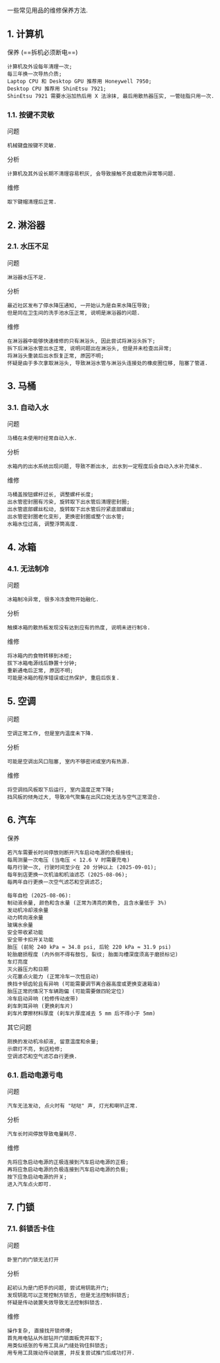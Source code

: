 一些常见用品的维修保养方法.

## 1. 计算机

保养 (==拆机必须断电==)

```
计算机及外设每年清理一次;
每三年换一次导热介质;
Laptop CPU 和 Desktop GPU 推荐用 Honeywell 7950;
Desktop CPU 推荐用 ShinEtsu 7921;
ShinEtsu 7921 需要水浴加热后用 X 法涂抹, 最后用散热器压实, 一管硅脂只用一次.
```

### 1.1. 按键不灵敏

问题

```
机械键盘按键不灵敏.
```

分析

```
计算机及其外设长期不清理容易积灰, 会导致接触不良或散热异常等问题.
```

维修

```
取下键帽清理后正常.
```

## 2. 淋浴器

### 2.1. 水压不足

问题

```
淋浴器水压不足.
```

分析

```
最近社区发布了停水降压通知, 一开始认为是自来水降压导致;
但是同在卫生间的洗手池水压正常, 说明是淋浴器的问题.
```

维修

```
在淋浴器中能够快速维修的只有淋浴头, 因此尝试将淋浴头拆下;
拆下后淋浴水管出水正常, 说明问题出在淋浴头, 但是并未检查出异常;
将淋浴头重装后出水恢复正常, 原因不明;
怀疑是由于多次拿取淋浴头, 导致淋浴水管与淋浴头连接处的橡皮圈位移, 阻塞了管道.
```

## 3. 马桶

### 3.1. 自动入水

问题

```
马桶在未使用时经常自动入水.
```

分析

```
水箱内的出水系统出现问题, 导致不断出水, 出水到一定程度后会自动入水补充储水.
```

维修

```
马桶盖按钮螺杆过长, 调整螺杆长度;
出水管密封圈有污染, 旋转取下出水管后清理密封圈;
出水管底部螺丝松动, 旋转取下出水管后拧紧底部螺丝;
出水管密封圈老化变形, 更换密封圈或整个出水管;
水箱水位过高, 调整浮筒高度.
```

## 4. 冰箱

### 4.1. 无法制冷

问题

```
冰箱制冷异常, 很多冷冻食物开始融化.
```

分析

```
触摸冰箱的散热板发现没有达到应有的热度, 说明未进行制冷.
```

维修

```
将冰箱内的食物转移到冰柜;
拔下冰箱电源线后静置十分钟;
重新通电后正常, 原因不明;
可能是冰箱的程序错误或过热保护, 重启后恢复.
```

## 5. 空调

问题

```
空调正常工作, 但是室内温度未下降.
```

分析

```
可能是空调出风口阻塞, 室内不够密闭或室内有热源.
```

维修

```
将空调挡风板取下后运行, 室内温度正常下降;
挡风板的倾角过大, 导致冷气聚集在出风口处无法与空气正常混合.
```

## 6. 汽车

保养

```
若汽车需要长时间停放则断开汽车启动电源的负极接线;
每周测量一次电压 (当电压 < 12.6 V 时需要充电)
每月行驶一次, 行驶时间至少在 20 分钟以上 (2025-09-01);
每年到店更换一次机油和机油滤芯 (2025-08-06);
每两年自行更换一次空气滤芯和空调滤芯;

每年自检 (2025-08-06):
制动液余量, 颜色和含水量 (正常为清亮的黄色, 且含水量低于 3%)
发动机冷却液余量
动力转向液余量
玻璃水余量
安全带收紧功能
安全带卡扣开关功能
胎压 (前轮 240 kPa ≈ 34.8 psi, 后轮 220 kPa ≈ 31.9 psi)
轮胎磨损程度 (内外侧不得有鼓包, 裂纹; 胎面沟槽深度须高于磨损标记)
车灯亮度
灭火器压力和日期
火花塞点火能力 (正常冷车一次性启动)
换挡卡顿齿轮且有异响 (可能需要调节离合器高度或更换变速箱油)
胎压正常的情况下车辆跑偏 (可能需要做四轮定位)
冷车启动异响 (检修传动皮带)
刹车刺耳异响 (更换刹车片)
刹车片摩擦材料厚度 (刹车片厚度减去 5 mm 后不得小于 5mm)
```

其它问题

```
刚换的发动机冷却液, 留意温度和余量;
示廓灯不亮, 到店检修;
空调滤芯和空气滤芯自行更换.
```

### 6.1. 启动电源亏电

问题

```
汽车无法发动, 点火时有 "哒哒" 声, 灯光和喇叭正常.
```

分析

```
汽车长时间停放导致电量耗尽.
```

维修

```
先将应急启动电源的正极连接到汽车启动电源的正极;
再将应急启动电源的负极连接到汽车启动电源的负极;
按下应急启动电源的开关;
进入汽车点火即可.
```

## 7. 门锁

### 7.1. 斜锁舌卡住

问题

```
卧室门的门锁无法打开
```

分析

```
起初认为是门把手的问题, 尝试用钥匙开门;
发现钥匙可以正常控制方锁舌, 但是无法控制斜锁舌;
怀疑是传动装置失效导致无法控制斜锁舌.
```

维修

```
操作复杂, 直接找开锁师傅;
首先用电钻从外部钻开门锁面板壳并取下;
用类似纸张的专用工具从门缝处钩住斜锁舌;
用专用工具拨动传动装置, 并反复尝试推门后成功打开.
```

